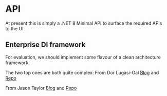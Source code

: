 # API

At present this is simply a .NET 8 Minimal API to surface the required APIs to the UI. 


## Enterprise DI framework
For evaluation, we should implement some flavour of a clean architecture framework. 

The two top ones are both quite complex:
From Dor Lugasi-Gal [Blog](https://devblogs.microsoft.com/ise/next-level-clean-architecture-boilerplate/) and [Repo](https://github.com/dorlugasigal/MiniClean.Template)

From Jason Taylor [Blog](https://jasontaylor.dev/clean-architecture-getting-started/) and [Repo](https://github.com/jasontaylordev/CleanArchitecture)
